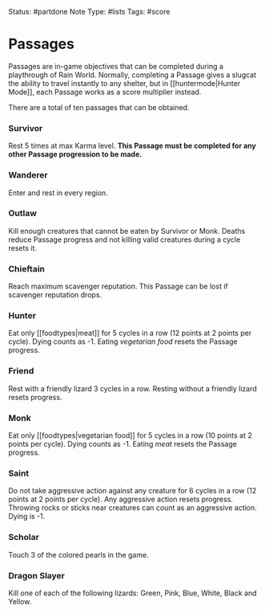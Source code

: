 Status: #partdone 
Note Type: #lists 
Tags: #score 

# Passages

Passages are in-game objectives that can be completed during a playthrough of Rain World. Normally, completing a Passage gives a slugcat the ability to travel instantly to any shelter, but in [[huntermode|Hunter Mode]], each Passage works as a score multiplier instead.

There are a total of ten passages that can be obtained.

### Survivor
Rest 5 times at max Karma level. **This Passage must be completed for any other Passage progression to be made.**

### Wanderer
Enter and rest in every region.

### Outlaw
Kill enough creatures that cannot be eaten by Survivor or Monk. Deaths reduce Passage progress and not killing valid creatures during a cycle resets it.

### Chieftain
Reach maximum scavenger reputation. This Passage can be lost if scavenger reputation drops.

### Hunter
Eat only [[foodtypes|meat]] for 5 cycles in a row (12 points at 2 points per cycle). Dying counts as -1. Eating *vegetarian food* resets the Passage progress.

### Friend
Rest with a friendly lizard 3 cycles in a row. Resting without a friendly lizard resets progress.

### Monk
Eat only [[foodtypes|vegetarian food]] for 5 cycles in a row (10 points at 2 points per cycle). Dying counts as -1. Eating *meat* resets the Passage progress.

### Saint
Do not take aggressive action against any creature for 6 cycles in a row (12 points at 2 points per cycle). Any aggressive action resets progress. Throwing rocks or sticks near creatures can count as an aggressive action. Dying is -1.

### Scholar
Touch 3 of the colored pearls in the game. 

### Dragon Slayer
Kill one of each of the following lizards: Green, Pink, Blue, White, Black and Yellow.
